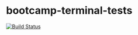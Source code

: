 # bootcamp-terminal-tests
[![Build Status](https://travis-ci.org/tersiakoetzee/bootcamp-terminal-tests.svg?branch=master)](https://travis-ci.org/tersiakoetzee/bootcamp-terminal-tests)
